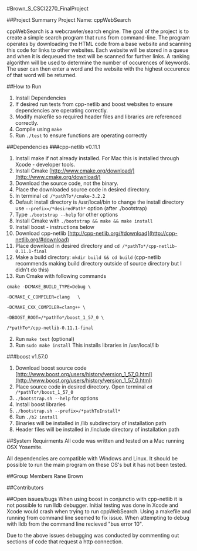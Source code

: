 #Brown_S_CSCI2270_FinalProject

##Project Summarry
Project Name: cppWebSearch

cppWebSearch is a webcrawler/search engine. The goal of the project is to create a simple search program that runs from command-line. The program operates by downloading the HTML code from a base website and scanning this code for links to other websites. Each website will be stored in a queue and when it is dequeued the text will be scanned for further links. A ranking algorithm will be used to determine the number of occurences of keywords. The user can then enter a word and the website with the highest occurence of that word will be returned. 

##How to Run
1. Install Dependencies
2. If desired run tests from cpp-netlib and boost websites to ensure dependencies are operating correctly.
3. Modify makefile so required header files and libraries are referenced correctly.
4. Compile using `make`
5. Run `./test` to ensure functions are operating correctly

##Dependencies
###cpp-netlib v0.11.1
1. Install make if not already installed. For Mac this is installed through Xcode - developer tools.
2. Install Cmake [http://www.cmake.org/download/](http://www.cmake.org/download/)
  2. Download the source code, not the binary.
  2. Place the downloaded source code in desired directory.
  2. In terminal `cd /*pathTo*/cmake-3.2.2`
  2. Default install directory is /usr/local/bin to change the install directory use `--prefix=/*desiredPath*` option (after ./bootstrap)
  2. Type `./bootstrap --help` for other options
  2. Install Cmake with `./bootstrap && make && make install`
3. Install boost - instructions below
4. Download cpp-netlib [http://cpp-netlib.org/#download](http://cpp-netlib.org/#download)
5. Place download in desired directory and `cd /*pathTo*/cpp-netlib-0.11.1-final`
  2. Make a build directory: `mkdir build && cd build` (cpp-netlib recommends making build directory outside of source directory but I didn't do this)
  2. Run Cmake with following commands
   ```
   cmake -DCMAKE_BUILD_TYPE=Debug \
    
   -DCMAKE_C_COMPILER=clang   \
       
   -DCMAKE_CXX_COMPILER=clang++ \
    
   -DBOOST_ROOT=/*pathTo*/boost_1_57_0 \

   /*pathTo*/cpp-netlib-0.11.1-final
   ```
  2. Run `make test` (optional)
  2. Run `sudo make install`
   This installs libraries in /usr/local/lib

###boost v1.57.0
1. Download boost source code [http://www.boost.org/users/history/version_1_57_0.html](http://www.boost.org/users/history/version_1_57_0.html)
2. Place source code in desired directory. Open terminal `cd /*pathTo*/boost_1_57_0`
3. `./bootstrap.sh --help` for options
4. Install boost libraries
  2. `./bootstrap.sh --prefix=/*pathToInstall*`
  2. Run `./b2 install`
5. Binaries will be installed in /lib subdirectory of installation path
6. Header files will be installed in /include directory of installation path 

##System Requirments
All code was written and tested on a Mac running OSX Yosemite. 

All dependencies are compatible with Windows and Linux. It should be possible to run the main program on these OS's but it has not been tested.

##Group Members
Rane Brown

##Contributors

##Open issues/bugs
When using boost in conjunctio with cpp-netlib it is not possible to run lldb debugger. Initial testing was done in Xcode and Xcode would crash when trying to run cppWebSearch. Using a makefile and running from command line seemed to fix issue. When attempting to debug with lldb from the command line recieved "bus error 10".

Due to the above issues debugging was conducted by commenting out sections of code that request a http connection.

